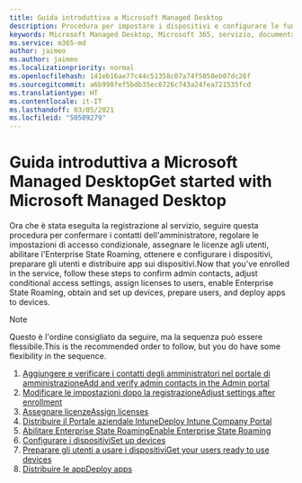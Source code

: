 ```yaml
---
title: Guida introduttiva a Microsoft Managed Desktop
description: Procedura per impostare i dispositivi e configurare le funzionalità di Azure per lavorare con il servizio
keywords: Microsoft Managed Desktop, Microsoft 365, servizio, documentazione
ms.service: m365-md
author: jaimeo
ms.author: jaimeo
ms.localizationpriority: normal
ms.openlocfilehash: 141eb16ae77c44c51358c07a74f5050eb07dc26f
ms.sourcegitcommit: a6b998fef5bdb35ec6726c743a24fea721535fcd
ms.translationtype: HT
ms.contentlocale: it-IT
ms.lasthandoff: 03/05/2021
ms.locfileid: "50509279"
---
```

# <a name="get-started-with-microsoft-managed-desktop"></a><span data-ttu-id="39a19-104">Guida introduttiva a Microsoft Managed Desktop</span><span class="sxs-lookup"><span data-stu-id="39a19-104">Get started with Microsoft Managed Desktop</span></span>

<span data-ttu-id="39a19-105">Ora che è stata eseguita la registrazione al servizio, seguire questa procedura per confermare i contatti dell'amministratore, regolare le impostazioni di accesso condizionale, assegnare le licenze agli utenti, abilitare l'Enterprise State Roaming, ottenere e configurare i dispositivi, preparare gli utenti e distribuire app sui dispositivi.</span><span class="sxs-lookup"><span data-stu-id="39a19-105">Now that you've enrolled in the service, follow these steps to confirm admin contacts, adjust conditional access settings, assign licenses to users, enable Enterprise State Roaming,  obtain and set up devices, prepare users, and deploy apps to devices.</span></span>

> [!NOTE]
> <span data-ttu-id="39a19-106">Questo è l'ordine consigliato da seguire, ma la sequenza può essere flessibile.</span><span class="sxs-lookup"><span data-stu-id="39a19-106">This is the recommended order to follow, but you do have some flexibility in the sequence.</span></span>

1. [<span data-ttu-id="39a19-107">Aggiungere e verificare i contatti degli amministratori nel portale di amministrazione</span><span class="sxs-lookup"><span data-stu-id="39a19-107">Add and verify admin contacts in the Admin portal</span></span>](add-admin-contacts.md)
2. [<span data-ttu-id="39a19-108">Modificare le impostazioni dopo la registrazione</span><span class="sxs-lookup"><span data-stu-id="39a19-108">Adjust settings after enrollment</span></span>](conditional-access.md)
3. [<span data-ttu-id="39a19-109">Assegnare licenze</span><span class="sxs-lookup"><span data-stu-id="39a19-109">Assign licenses</span></span>](assign-licenses.md)
4. [<span data-ttu-id="39a19-110">Distribuire il Portale aziendale Intune</span><span class="sxs-lookup"><span data-stu-id="39a19-110">Deploy Intune Company Portal</span></span>](company-portal.md)
5. [<span data-ttu-id="39a19-111">Abilitare Enterprise State Roaming</span><span class="sxs-lookup"><span data-stu-id="39a19-111">Enable Enterprise State Roaming</span></span>](enterprise-state-roaming.md)
6. [<span data-ttu-id="39a19-112">Configurare i dispositivi</span><span class="sxs-lookup"><span data-stu-id="39a19-112">Set up devices</span></span>](set-up-devices.md)
7. [<span data-ttu-id="39a19-113">Preparare gli utenti a usare i dispositivi</span><span class="sxs-lookup"><span data-stu-id="39a19-113">Get your users ready to use devices</span></span>](get-started-devices.md)
8. [<span data-ttu-id="39a19-114">Distribuire le app</span><span class="sxs-lookup"><span data-stu-id="39a19-114">Deploy apps</span></span>](deploy-apps.md)
